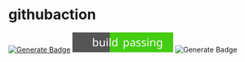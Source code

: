 # githubaction


[![Generate Badge](https://github.com/ifGarcia/githubaction/actions/workflows/badge.yml/badge.svg)](https://github.com/ifGarcia/githubaction/actions/workflows/badge.yml)
[![Generate Badge](https://github.com/ifGarcia/githubaction/blob/main/badge.svg)](https://github.com/ifGarcia/githubaction/actions/workflows/badge.yml)
![Generate Badge](https://github.com/ifGarcia/badge/blob/master/githubaction/badge.svg)
